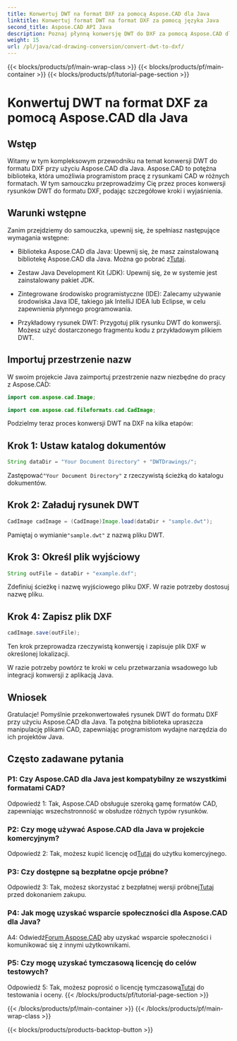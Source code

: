 ```yaml
---
title: Konwertuj DWT na format DXF za pomocą Aspose.CAD dla Java
linktitle: Konwertuj format DWT na format DXF za pomocą języka Java
second_title: Aspose.CAD API Java
description: Poznaj płynną konwersję DWT do DXF za pomocą Aspose.CAD dla Java. Postępuj zgodnie z naszym przewodnikiem krok po kroku, aby efektywnie manipulować plikami CAD.
weight: 15
url: /pl/java/cad-drawing-conversion/convert-dwt-to-dxf/
---
```


{{< blocks/products/pf/main-wrap-class >}}
{{< blocks/products/pf/main-container >}}
{{< blocks/products/pf/tutorial-page-section >}}

# Konwertuj DWT na format DXF za pomocą Aspose.CAD dla Java

## Wstęp

Witamy w tym kompleksowym przewodniku na temat konwersji DWT do formatu DXF przy użyciu Aspose.CAD dla Java. Aspose.CAD to potężna biblioteka, która umożliwia programistom pracę z rysunkami CAD w różnych formatach. W tym samouczku przeprowadzimy Cię przez proces konwersji rysunków DWT do formatu DXF, podając szczegółowe kroki i wyjaśnienia.

## Warunki wstępne

Zanim przejdziemy do samouczka, upewnij się, że spełniasz następujące wymagania wstępne:

-  Biblioteka Aspose.CAD dla Java: Upewnij się, że masz zainstalowaną bibliotekę Aspose.CAD dla Java. Można go pobrać z[Tutaj](https://releases.aspose.com/cad/java/).

- Zestaw Java Development Kit (JDK): Upewnij się, że w systemie jest zainstalowany pakiet JDK.

- Zintegrowane środowisko programistyczne (IDE): Zalecamy używanie środowiska Java IDE, takiego jak IntelliJ IDEA lub Eclipse, w celu zapewnienia płynnego programowania.

- Przykładowy rysunek DWT: Przygotuj plik rysunku DWT do konwersji. Możesz użyć dostarczonego fragmentu kodu z przykładowym plikiem DWT.

## Importuj przestrzenie nazw

W swoim projekcie Java zaimportuj przestrzenie nazw niezbędne do pracy z Aspose.CAD:

```java
import com.aspose.cad.Image;

import com.aspose.cad.fileformats.cad.CadImage;
```

Podzielmy teraz proces konwersji DWT na DXF na kilka etapów:

## Krok 1: Ustaw katalog dokumentów

```java
String dataDir = "Your Document Directory" + "DWTDrawings/";
```

 Zastępować`"Your Document Directory"` z rzeczywistą ścieżką do katalogu dokumentów.

## Krok 2: Załaduj rysunek DWT

```java
CadImage cadImage = (CadImage)Image.load(dataDir + "sample.dwt");
```

 Pamiętaj o wymianie`"sample.dwt"` z nazwą pliku DWT.

## Krok 3: Określ plik wyjściowy

```java
String outFile = dataDir + "example.dxf";
```

Zdefiniuj ścieżkę i nazwę wyjściowego pliku DXF. W razie potrzeby dostosuj nazwę pliku.

## Krok 4: Zapisz plik DXF

```java
cadImage.save(outFile);
```

Ten krok przeprowadza rzeczywistą konwersję i zapisuje plik DXF w określonej lokalizacji.

W razie potrzeby powtórz te kroki w celu przetwarzania wsadowego lub integracji konwersji z aplikacją Java.

## Wniosek

Gratulacje! Pomyślnie przekonwertowałeś rysunek DWT do formatu DXF przy użyciu Aspose.CAD dla Java. Ta potężna biblioteka upraszcza manipulację plikami CAD, zapewniając programistom wydajne narzędzia do ich projektów Java.

## Często zadawane pytania

### P1: Czy Aspose.CAD dla Java jest kompatybilny ze wszystkimi formatami CAD?

Odpowiedź 1: Tak, Aspose.CAD obsługuje szeroką gamę formatów CAD, zapewniając wszechstronność w obsłudze różnych typów rysunków.

### P2: Czy mogę używać Aspose.CAD dla Java w projekcie komercyjnym?

 Odpowiedź 2: Tak, możesz kupić licencję od[Tutaj](https://purchase.aspose.com/buy) do użytku komercyjnego.

### P3: Czy dostępne są bezpłatne opcje próbne?

 Odpowiedź 3: Tak, możesz skorzystać z bezpłatnej wersji próbnej[Tutaj](https://releases.aspose.com/) przed dokonaniem zakupu.

### P4: Jak mogę uzyskać wsparcie społeczności dla Aspose.CAD dla Java?

 A4: Odwiedź[Forum Aspose.CAD](https://forum.aspose.com/c/cad/19) aby uzyskać wsparcie społeczności i komunikować się z innymi użytkownikami.

### P5: Czy mogę uzyskać tymczasową licencję do celów testowych?

 Odpowiedź 5: Tak, możesz poprosić o licencję tymczasową[Tutaj](https://purchase.aspose.com/temporary-license/) do testowania i oceny.
{{< /blocks/products/pf/tutorial-page-section >}}

{{< /blocks/products/pf/main-container >}}
{{< /blocks/products/pf/main-wrap-class >}}

{{< blocks/products/products-backtop-button >}}
